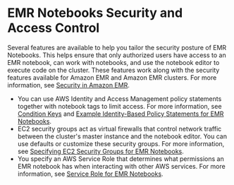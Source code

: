 # EMR Notebooks Security and Access Control<a name="emr-managed-notebooks-security"></a>

Several features are available to help you tailor the security posture of EMR Notebooks\. This helps ensure that only authorized users have access to an EMR notebook, can work with notebooks, and use the notebook editor to execute code on the cluster\. These features work along with the security features available for Amazon EMR and Amazon EMR clusters\. For more information, see [Security in Amazon EMR](emr-security.md)\.
+ You can use AWS Identity and Access Management policy statements together with notebook tags to limit access\. For more information, see [Condition Keys](security_iam_emr-with-iam.md#security_iam_emr-with-iam-id-based-policies-conditionkeys) and [Example Identity\-Based Policy Statements for EMR Notebooks](emr-fine-grained-cluster-access.md#emr-managed-notebooks-tags-examples)\.
+ EC2 security groups act as virtual firewalls that control network traffic between the cluster's master instance and the notebook editor\. You can use defaults or customize these security groups\. For more information, see [Specifying EC2 Security Groups for EMR Notebooks](emr-managed-notebooks-security-groups.md)\.
+ You specify an AWS Service Role that determines what permissions an EMR notebook has when interacting with other AWS services\. For more information, see [Service Role for EMR Notebooks](emr-managed-notebooks-service-role.md)\.